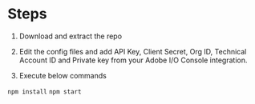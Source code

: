 # Steps
1. Download and extract the repo

2. Edit the config files and add API Key, Client Secret, Org ID, Technical Account ID and Private key from your Adobe I/O Console integration.

3. Execute below commands

```npm install```
```npm start```
